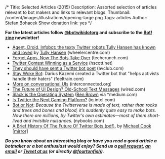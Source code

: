 /*
Title: Selected Articles (2015)
Description: Assorted selection of articles relevant to bot makers and links to relevant blogs.
Thumbnail: /content/images/illustrations/opening-large.png
Tags: articles
Author: Stefan Bohacek
Show donation link: yes
*/


**For the latest articles follow [@botwikidotorg](https://twitter.com/botwikidotorg) and subscribe to the [Bot! zine](http://botzine.org/) newsletter!**


- [Agent, Droid, Infobot: the texty Twitter robots Tully Hansen has known and loved](http://www.wheelercentre.com/notes/twitter-bots-tully-hansen-has-known-and-loved) by [Tully Hansen](https://twitter.com/tullyhansen) (wheelercentre.com)
- [Forget Apps, Now The Bots Take Over](http://techcrunch.com/2015/09/29/forget-apps-now-the-bots-take-over/) (techcrunch.com)
- [Twitter Contest Winning as a Service](http://www.hscott.net/twitter-contest-winning-as-a-service/) (hscott.net)
- [They should have sent a Twitter bot poet](http://www.avclub.com/article/they-should-have-sent-twitter-bot-poet-222947) (avclub.com)
- [Stay Woke Bot](http://feeltrain.com/blog/stay-woke/): Darius Kazemi created a Twitter bot that "helps activists handle their haters" (feeltrain.com)
- [More on conversational UIs](http://interconnected.org/home/2015/06/28/more_on_conversational_uis) (interconnected.org)
- [The Future of UI Design? Old-School Text Messages](http://www.wired.com/2015/06/future-ui-design-old-school-text-messages/) (wired.com)
- [Slack is the Operating System](https://medium.com/@benbrown/slack-is-the-operating-system-6bae1a6c0291) ([Ben Brown](https://twitter.com/benbrown) via *medium.com)
- [Is Twitter the Next Gaming Platform?](http://iq.intel.com/is-twitter-the-next-playground-for-gamers/) (iq.intel.com)
- [Bot or Not](http://www.nybooks.com/blogs/nyrblog/2015/mar/11/twitter-bot-or-not/): *Because the Twitterverse is made of text, rather than rocks and trees and bones and blood, it’s suddenly quite easy to make bots. Now there are millions, by Twitter’s own estimates—most of them short-lived and invisible nuisances.* (nybooks.com)
- [A Brief History Of The Future Of Twitter Bots (pdf)](http://www.gamesbyangelina.org/talks/codecamp.pdf), by [Michael Cook](https://twitter.com/mtrc) [[mirror]](/content/articles/download/michael_cook--a_brief_history_of_the_future_of_twitter_bots.pdf)

***Do you know about an interesting blog or have you read a good article a botmaker or a bot enthusiast would enjoy? Send us a [pull request](https://github.com/botwiki/botwiki.org), [an email](mailto:stefan@botwiki.org) or [Tweet at us](https://twitter.com/botwikidotorg) (or directly [@fourtonfish](https://twitter.com/fourtonfish)).***
